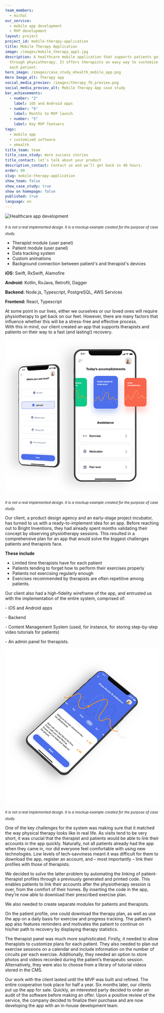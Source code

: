 ```yaml
---
team_members:
  - michal
our_service:
  - mobile app development
  - MVP development
layout: project
project_id: mobile-therapy-application
title: Mobile Therapy Application
image: /images/mobile_therapy_app1.jpg
description: A healthcare mobile application that supports patients going
  through physiotherapy. It offers therapists an easy way to customize plans for
  each patient.
hero_image: /images/case_study_ehealth_mobile_app.png
Hero Image_alt: Therapy app
social_media_previev: /images/therapy_fb_preview.png
social_media_previev_alt: Mobile Therapy App case study
bar_achievements:
  - number: "2"
    label: iOS and Android apps
  - number: "6"
    label: Months to MVP launch
  - number: "5"
    label: Key MVP featuers
tags:
  - mobile app
  - customized software
  - eHealth
title_team: team
title_case_study: more success stories
title_contact: let’s talk about your product
description_contact: Contact us and we'll get back in 48 hours.
order: 99
slug: mobile-therapy-application
show_team: false
show_case_study: true
show on homepage: false
published: true
language: en
---
```

![Healthcare app development](/images/therapy_app_mockup.png)

<sub>*It is not a real implemented design. It is a mockup example created for the purpose of case study.*</sub>

<TitleWithIcon sectionTitle='main features' titleIcon='/images/main_features_icon.png' titleIconAlt='main features' />

* Therapist module (user panel)
* Patient module (user panel)
* Data tracking system
* Custom animations
* Background connection between patient's and therapist's devices

<TitleWithIcon sectionTitle='skills' titleIcon='/images/skills.svg' titleIconAlt='stack/skills' />

<Gallery images='[{"src":"/images/swift.png","alt":"Swift"},{"src":"/images/kotlin.png","alt":"Kotlin"},{"src":"/images/node.png","alt":"node.js"},{"src":"/images/new_typescript_logo_stack.png","alt":"TypeScript"},{"src":"/images/postgresql_logo_stack.png","alt":"PostgreSQL"},{"src":"/images/aws.png","alt":"AWS"},{"src":"/images/react.png","alt":"React"}]' />

**iOS:** Swift, RxSwift, Alamofire

**Android:** Kotlin, RxJava, Retrofit, Dagger

**Backend:** Node.js, Typescript, PostgreSQL, AWS Services

**Frontend:** React, Typescript

<TitleWithIcon sectionTitle='intro' titleIcon='/images/three_flags.svg' titleIconAlt='intro' />

At some point in our lives, either we ourselves or our loved ones will require physiotherapy to get back on our feet. However, there are many factors that influence whether this will be a stress-free and effective process.\
With this in mind, our client created an app that supports therapists and patients on their way to a fast (and lasting!) recovery.

![Mobile Therapy App](/images/mobile_therapy_app2.jpg)

<sub>*It is not a real implemented design. It is a mockup example created for the purpose of case study.*</sub>

<TitleWithIcon sectionTitle='goal' titleIcon='/images/goal_title_section.png' titleIconAlt='goal' />

Our client, a product design agency and an early-stage project incubator, has turned to us with a ready-to-implement idea for an app. Before reaching out to Bright Inventions, they had already spent months validating their concept by observing physiotherapy sessions. This resulted in a comprehensive plan for an app that would solve the biggest challenges patients and therapists face.

**These include**

* Limited time therapists have for each patient
* Patients tending to forget how to perform their exercises properly
* Patients not exercising regularly enough
* Exercises recommended by therapists are often repetitive among patients.

Our client also had a high-fidelity wireframe of the app, and entrusted us with the implementation of the entire system, comprised of:

\- iOS and Android apps

\- Backend

\- Content Management System (used, for instance, for storing step-by-step video tutorials for patients)

\- An admin panel for therapists.

![Mobile Therapy App](/images/mobile_therapy_app3.jpg)

<sub>*It is not a real implemented design. It is a mockup example created for the purpose of case study.*</sub>

<TitleWithIcon sectionTitle='development process' titleIcon='/images/gearwheel.svg' titleIconAlt='process' />

One of the key challenges for the system was making sure that it matched the way physical therapy looks like in real life. As visits tend to be very short, it was crucial that the therapist and patients would be able to link their accounts in the app quickly. Naturally, not all patients already had the app when they came in, nor did everyone feel comfortable with using new technologies. Low levels of tech-savviness meant it was difficult for them to download the app, register an account, and – most importantly – link their profiles with those of therapists.

We decided to solve the latter problem by automating the linking of patient-therapist profiles through a previously generated and printed code. This enables patients to link their accounts after the physiotherapy session is over, from the comfort of their homes. By inserting the code in the app, they’re now able to download their prescribed exercise plan.

We also needed to create separate modules for patients and therapists.

On the patient profile, one could download the therapy plan, as well as use the app on a daily basis for exercise and progress tracking. The patient’s app also features reminders and motivates the patient to continue on his/her path to recovery by displaying therapy statistics.

The therapist panel was much more sophisticated. Firstly, it needed to allow therapists to customize plans for each patient. They also needed to plan out exercise sessions on a calendar and include information on the number of circuits per each exercise. Additionally, they needed an option to store photos and videos recorded during the patient’s therapeutic session. Alternatively, they were also to choose from a library of tutorial videos stored in the CMS.

<TitleWithIcon sectionTitle='result' titleIcon='/images/results_icon_title_small.png' titleIconAlt='result' />

Our work with the client lasted until the MVP was built and refined. The entire cooperation took place for half a year. Six months later, our clients put up the app for sale. Quickly, an interested party decided to order an audit of the software before making an offer. Upon a positive review of the service, the company decided to finalize their purchase and are now developing the app with an in-house development team.